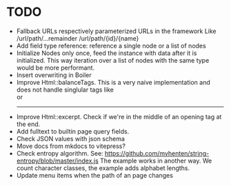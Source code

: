 TODO
====

- Fallback URLs respectively parameterized URLs in the framework
  Like /url/path/...remainder
       /url/path/{id}/{name}
- Add field type reference: reference a single node or a list of nodes
- Initialize Nodes only once, feed the instance with data after it is initialized.
  This way iteration over a list of nodes with the same type would be more performant.
- Insert overwriting in Boiler
- Improve Html::balanceTags. This is a very naive implementation and does not
  handle singlular tags like <br> or <hr class="whatever">
- Improve Html::excerpt. Check if we're in the middle of an opening tag at the end.
- Add fulltext to builtin page query fields.
- Check JSON values with json schema
- Move docs from mkdocs to vitepress?
- Check entropy algorithm. See: https://github.com/mvhenten/string-entropy/blob/master/index.js
  The example works in another way. We count character classes, the example adds alphabet lengths.
- Update menu items when the path of an page changes
